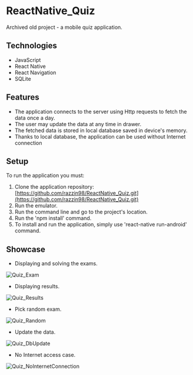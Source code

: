 # ReactNative_Quiz
Archived old project - a mobile quiz application.

## Technologies
- JavaScript
- React Native
- React Navigation
- SQLite

## Features
- The application connects to the server using Http requests to fetch the data once a day.
- The user may update the data at any time in drawer.
- The fetched data is stored in local database saved in device's memory.
- Thanks to local database, the application can be used without Internet connection

## Setup
To run the application you must:
1. Clone the application repository: [https://github.com/razzin98/ReactNative_Quiz.git](https://github.com/razzin98/ReactNative_Quiz.git)
2. Run the emulator.
3. Run the command line and go to the project's location.
4. Run the 'npm install' command.
5. To install and run the application, simply use 'react-native run-android' command.

## Showcase
- Displaying and solving the exams.

![Quiz_Exam](https://user-images.githubusercontent.com/75611423/118502919-70911d80-b72a-11eb-828d-a82775184b9c.gif)

- Displaying results.

![Quiz_Results](https://user-images.githubusercontent.com/75611423/118502960-7a1a8580-b72a-11eb-9158-bfe7a4e9108b.gif)

- Pick random exam.

![Quiz_Random](https://user-images.githubusercontent.com/75611423/118503024-8999ce80-b72a-11eb-9591-3ca74b2d96d0.gif)

- Update the data.

![Quiz_DbUpdate](https://user-images.githubusercontent.com/75611423/118503059-928aa000-b72a-11eb-98ca-0200de31b067.gif)

- No Internet access case.

![Quiz_NoInternetConnection](https://user-images.githubusercontent.com/75611423/118503127-9f0ef880-b72a-11eb-9a35-b8ef5b3b62d1.gif)
